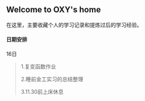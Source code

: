 ## Welcome to OXY's home

在这里，主要收藏个人的学习记录和提炼过后的学习经验。



#### 日期安排

16日

> 1.复变函数作业
>
> 2.睡前金工实习的总结整理
>
> 3.11.30前上床休息

